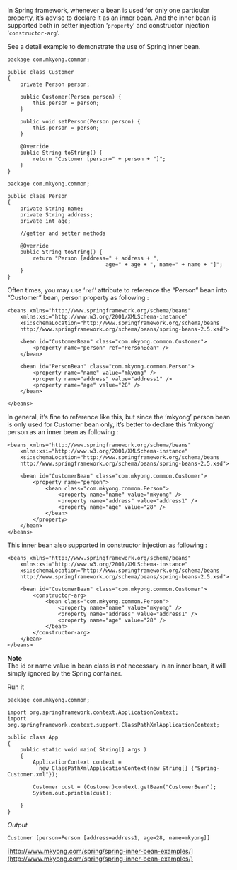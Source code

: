 In Spring framework, whenever a bean is used for only one particular property, it’s advise to declare it as an inner bean. And the inner bean is supported both in setter injection ‘`property`‘ and constructor injection ‘`constructor-arg`‘.

See a detail example to demonstrate the use of Spring inner bean.

    package com.mkyong.common;

    public class Customer
    {
    	private Person person;

    	public Customer(Person person) {
    		this.person = person;
    	}

    	public void setPerson(Person person) {
    		this.person = person;
    	}

    	@Override
    	public String toString() {
    		return "Customer [person=" + person + "]";
    	}
    }

    package com.mkyong.common;

    public class Person
    {
    	private String name;
    	private String address;
    	private int age;

    	//getter and setter methods

    	@Override
    	public String toString() {
    		return "Person [address=" + address + ",
                                   age=" + age + ", name=" + name + "]";
    	}
    }

Often times, you may use ‘`ref`‘ attribute to reference the “Person” bean into “Customer” bean, person property as following :

    <beans xmlns="http://www.springframework.org/schema/beans"
    	xmlns:xsi="http://www.w3.org/2001/XMLSchema-instance"
    	xsi:schemaLocation="http://www.springframework.org/schema/beans
    	http://www.springframework.org/schema/beans/spring-beans-2.5.xsd">

    	<bean id="CustomerBean" class="com.mkyong.common.Customer">
    		<property name="person" ref="PersonBean" />
    	</bean>

    	<bean id="PersonBean" class="com.mkyong.common.Person">
    		<property name="name" value="mkyong" />
    		<property name="address" value="address1" />
    		<property name="age" value="28" />
    	</bean>

    </beans>

In general, it’s fine to reference like this, but since the ‘mkyong’ person bean is only used for Customer bean only, it’s better to declare this ‘mkyong’ person as an inner bean as following :

    <beans xmlns="http://www.springframework.org/schema/beans"
    	xmlns:xsi="http://www.w3.org/2001/XMLSchema-instance"
    	xsi:schemaLocation="http://www.springframework.org/schema/beans
    	http://www.springframework.org/schema/beans/spring-beans-2.5.xsd">

    	<bean id="CustomerBean" class="com.mkyong.common.Customer">
    		<property name="person">
    			<bean class="com.mkyong.common.Person">
    				<property name="name" value="mkyong" />
    				<property name="address" value="address1" />
    				<property name="age" value="28" />
    			</bean>
    		</property>
    	</bean>
    </beans>

This inner bean also supported in constructor injection as following :

    <beans xmlns="http://www.springframework.org/schema/beans"
    	xmlns:xsi="http://www.w3.org/2001/XMLSchema-instance"
    	xsi:schemaLocation="http://www.springframework.org/schema/beans
    	http://www.springframework.org/schema/beans/spring-beans-2.5.xsd">

    	<bean id="CustomerBean" class="com.mkyong.common.Customer">
    		<constructor-arg>
    			<bean class="com.mkyong.common.Person">
    				<property name="name" value="mkyong" />
    				<property name="address" value="address1" />
    				<property name="age" value="28" />
    			</bean>
    		</constructor-arg>
    	</bean>
    </beans>

**Note**  
The id or name value in bean class is not necessary in an inner bean, it will simply ignored by the Spring container.

Run it

    package com.mkyong.common;

    import org.springframework.context.ApplicationContext;
    import org.springframework.context.support.ClassPathXmlApplicationContext;

    public class App
    {
        public static void main( String[] args )
        {
        	ApplicationContext context =
        	  new ClassPathXmlApplicationContext(new String[] {"Spring-Customer.xml"});

        	Customer cust = (Customer)context.getBean("CustomerBean");
        	System.out.println(cust);

        }
    }

_Output_

    Customer [person=Person [address=address1, age=28, name=mkyong]]

[http://www.mkyong.com/spring/spring-inner-bean-examples/](http://www.mkyong.com/spring/spring-inner-bean-examples/)
